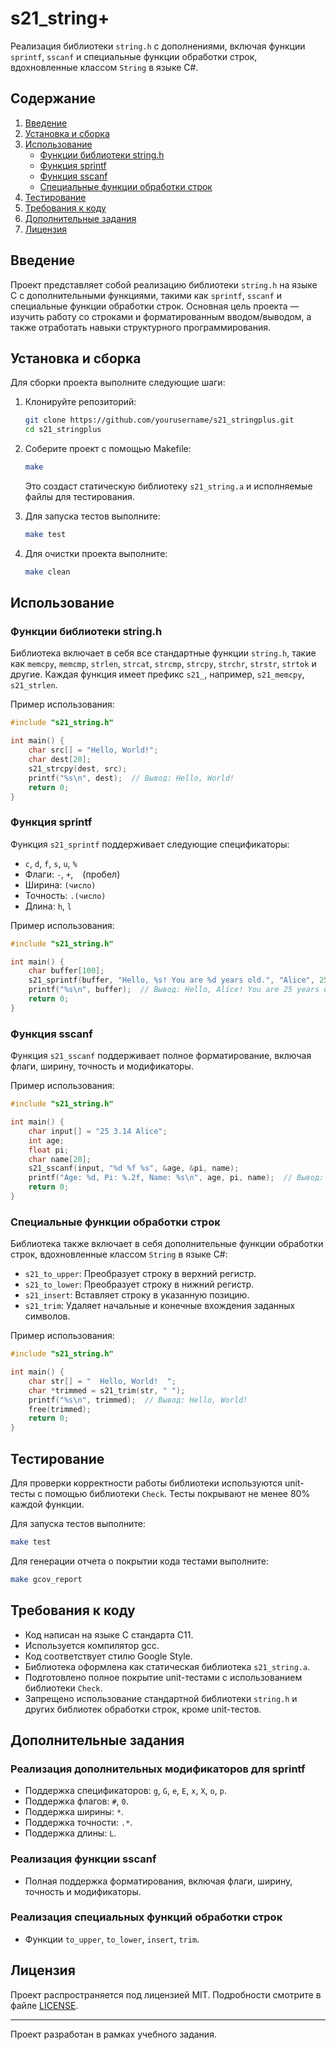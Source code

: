 # s21_string+

Реализация библиотеки `string.h` с дополнениями, включая функции `sprintf`, `sscanf` и специальные функции обработки строк, вдохновленные классом `String` в языке C#.

## Содержание

1. [Введение](#введение)
2. [Установка и сборка](#установка-и-сборка)
3. [Использование](#использование)
   - [Функции библиотеки string.h](#функции-библиотеки-stringh)
   - [Функция sprintf](#функция-sprintf)
   - [Функция sscanf](#функция-sscanf)
   - [Специальные функции обработки строк](#специальные-функции-обработки-строк)
4. [Тестирование](#тестирование)
5. [Требования к коду](#требования-к-коду)
6. [Дополнительные задания](#дополнительные-задания)
7. [Лицензия](#лицензия)

## Введение

Проект представляет собой реализацию библиотеки `string.h` на языке C с дополнительными функциями, такими как `sprintf`, `sscanf` и специальные функции обработки строк. Основная цель проекта — изучить работу со строками и форматированным вводом/выводом, а также отработать навыки структурного программирования.

## Установка и сборка

Для сборки проекта выполните следующие шаги:

1. Клонируйте репозиторий:
   ```bash
   git clone https://github.com/yourusername/s21_stringplus.git
   cd s21_stringplus
   ```

2. Соберите проект с помощью Makefile:
   ```bash
   make
   ```

   Это создаст статическую библиотеку `s21_string.a` и исполняемые файлы для тестирования.

3. Для запуска тестов выполните:
   ```bash
   make test
   ```

4. Для очистки проекта выполните:
   ```bash
   make clean
   ```

## Использование

### Функции библиотеки string.h

Библиотека включает в себя все стандартные функции `string.h`, такие как `memcpy`, `memcmp`, `strlen`, `strcat`, `strcmp`, `strcpy`, `strchr`, `strstr`, `strtok` и другие. Каждая функция имеет префикс `s21_`, например, `s21_memcpy`, `s21_strlen`.

Пример использования:
```c
#include "s21_string.h"

int main() {
    char src[] = "Hello, World!";
    char dest[20];
    s21_strcpy(dest, src);
    printf("%s\n", dest);  // Вывод: Hello, World!
    return 0;
}
```

### Функция sprintf

Функция `s21_sprintf` поддерживает следующие спецификаторы:
- `c`, `d`, `f`, `s`, `u`, `%`
- Флаги: `-`, `+`, ` ` (пробел)
- Ширина: `(число)`
- Точность: `.(число)`
- Длина: `h`, `l`

Пример использования:
```c
#include "s21_string.h"

int main() {
    char buffer[100];
    s21_sprintf(buffer, "Hello, %s! You are %d years old.", "Alice", 25);
    printf("%s\n", buffer);  // Вывод: Hello, Alice! You are 25 years old.
    return 0;
}
```

### Функция sscanf

Функция `s21_sscanf` поддерживает полное форматирование, включая флаги, ширину, точность и модификаторы.

Пример использования:
```c
#include "s21_string.h"

int main() {
    char input[] = "25 3.14 Alice";
    int age;
    float pi;
    char name[20];
    s21_sscanf(input, "%d %f %s", &age, &pi, name);
    printf("Age: %d, Pi: %.2f, Name: %s\n", age, pi, name);  // Вывод: Age: 25, Pi: 3.14, Name: Alice
    return 0;
}
```

### Специальные функции обработки строк

Библиотека также включает в себя дополнительные функции обработки строк, вдохновленные классом `String` в языке C#:

- `s21_to_upper`: Преобразует строку в верхний регистр.
- `s21_to_lower`: Преобразует строку в нижний регистр.
- `s21_insert`: Вставляет строку в указанную позицию.
- `s21_trim`: Удаляет начальные и конечные вхождения заданных символов.

Пример использования:
```c
#include "s21_string.h"

int main() {
    char str[] = "  Hello, World!  ";
    char *trimmed = s21_trim(str, " ");
    printf("%s\n", trimmed);  // Вывод: Hello, World!
    free(trimmed);
    return 0;
}
```

## Тестирование

Для проверки корректности работы библиотеки используются unit-тесты с помощью библиотеки `Check`. Тесты покрывают не менее 80% каждой функции.

Для запуска тестов выполните:
```bash
make test
```

Для генерации отчета о покрытии кода тестами выполните:
```bash
make gcov_report
```

## Требования к коду

- Код написан на языке C стандарта C11.
- Используется компилятор gcc.
- Код соответствует стилю Google Style.
- Библиотека оформлена как статическая библиотека `s21_string.a`.
- Подготовлено полное покрытие unit-тестами с использованием библиотеки `Check`.
- Запрещено использование стандартной библиотеки `string.h` и других библиотек обработки строк, кроме unit-тестов.

## Дополнительные задания

### Реализация дополнительных модификаторов для sprintf

- Поддержка спецификаторов: `g`, `G`, `e`, `E`, `x`, `X`, `o`, `p`.
- Поддержка флагов: `#`, `0`.
- Поддержка ширины: `*`.
- Поддержка точности: `.*`.
- Поддержка длины: `L`.

### Реализация функции sscanf

- Полная поддержка форматирования, включая флаги, ширину, точность и модификаторы.

### Реализация специальных функций обработки строк

- Функции `to_upper`, `to_lower`, `insert`, `trim`.

## Лицензия

Проект распространяется под лицензией MIT. Подробности смотрите в файле [LICENSE](LICENSE).

---

Проект разработан в рамках учебного задания.

